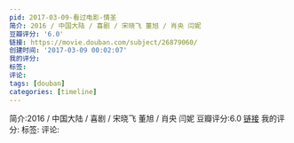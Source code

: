 ```yaml
---
pid: 2017-03-09-看过电影-情圣
简介: 2016 / 中国大陆 / 喜剧 / 宋晓飞 董旭 / 肖央 闫妮
豆瓣评分: '6.0'
链接: https://movie.douban.com/subject/26879060/
创建时间: '2017-03-09 00:02:07'
我的评分:
标签:
评论:
tags: [douban]
categories: [timeline]
---
```

简介:2016 / 中国大陆 / 喜剧 / 宋晓飞 董旭 / 肖央 闫妮
豆瓣评分:6.0
[链接](https://movie.douban.com/subject/26879060/)
我的评分:
标签:
评论:
